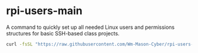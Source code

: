 # rpi-users-main
A command to quickly set up all needed Linux users and permissions structures for basic SSH-based class projects.

```bash
curl -fsSL "https://raw.githubusercontent.com/Wm-Mason-Cyber/rpi-users-main/refs/heads/main/setup.sh" | sudo bash -s --
```
